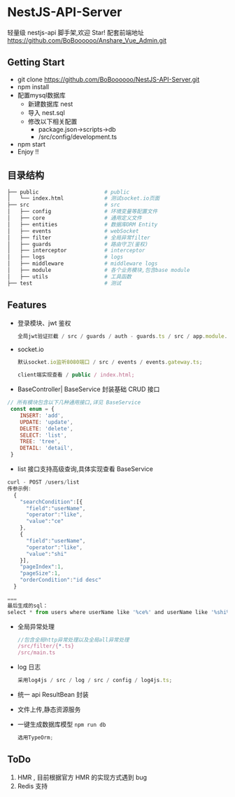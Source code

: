 # NestJS-API-Server

轻量级 nestjs-api 脚手架,欢迎 Star!
配套前端地址 https://github.com/BoBoooooo/Anshare_Vue_Admin.git

## Getting Start

* git clone https://github.com/BoBoooooo/NestJS-API-Server.git
* npm install
* 配置mysql数据库
  * 新建数据库 nest 
  * 导入 nest.sql
  * 修改以下相关配置
    * package.json->scripts->db
    * /src/config/development.ts
* npm start
* Enjoy !!

## 目录结构

```bash
├── public                     # public
│   └── index.html             # 测试socket.io页面
├── src                        # src
│   ├── config                 # 环境变量等配置文件
│   ├── core                   # 通用定义文件
│   ├── entities               # 数据库ORM Entity
│   ├── events                 # webSocket
│   ├── filter                 # 全局异常filter
│   ├── guards                 # 路由守卫(鉴权)
│   ├── interceptor            # interceptor
│   ├── logs                   # logs
│   ├── middleware             # middleware logs
│   ├── module                 # 各个业务模块,包含base module
│   ├── utils                  # 工具函数
├── test                       # 测试
````

## Features

- 登录模块、jwt 鉴权

  ```javascript
  全局jwt验证拦截 / src / guards / auth - guards.ts / src / app.module.ts;
  ```

- socket.io

  ```javascript
  默认socket.io监听8080端口 / src / events / events.gateway.ts;

  client端实现查看 / public / index.html;
  ```

- BaseController| BaseService 封装基础 CRUD 接口

``` javascript
// 所有模块包含以下几种通用接口,详见 BaseService
 const enum = {
    INSERT: 'add',  
    UPDATE: 'update',
    DELETE: 'delete',
    SELECT: 'list',
    TREE: 'tree',
    DETAIL: 'detail',
 } 
```

- list 接口支持高级查询,具体实现查看 BaseService

```javascript
curl - POST /users/list
传参示例:
  {
    "searchCondition":[{
      "field":"userName",
      "operator":"like",
      "value":"ce"
    },
    {
      "field":"userName",
      "operator":"like",
      "value":"shi"
    }],
    "pageIndex":1,
    "pageSize":1,
    "orderCondition":"id desc"
  }

===
最后生成的sql：
select * from users where userName like '%ce%' and userName like '%shi%' order by id desc limit 1,1

```

- 全局异常处理
  ```javascript
  //包含全局http异常处理以及全局all异常处理
  /src/filter/{*.ts}
  /src/main.ts
  ```
- log 日志
  ```javascript
  采用log4js / src / log / src / config / log4js.ts;
  ```
- 统一 api ResultBean 封装

- 文件上传,静态资源服务

- 一键生成数据库模型 `npm run db`
  ```javascript
  选用TypeOrm;
  ```

## ToDo

1. HMR , 目前根据官方 HMR 的实现方式遇到 bug
2. Redis 支持
